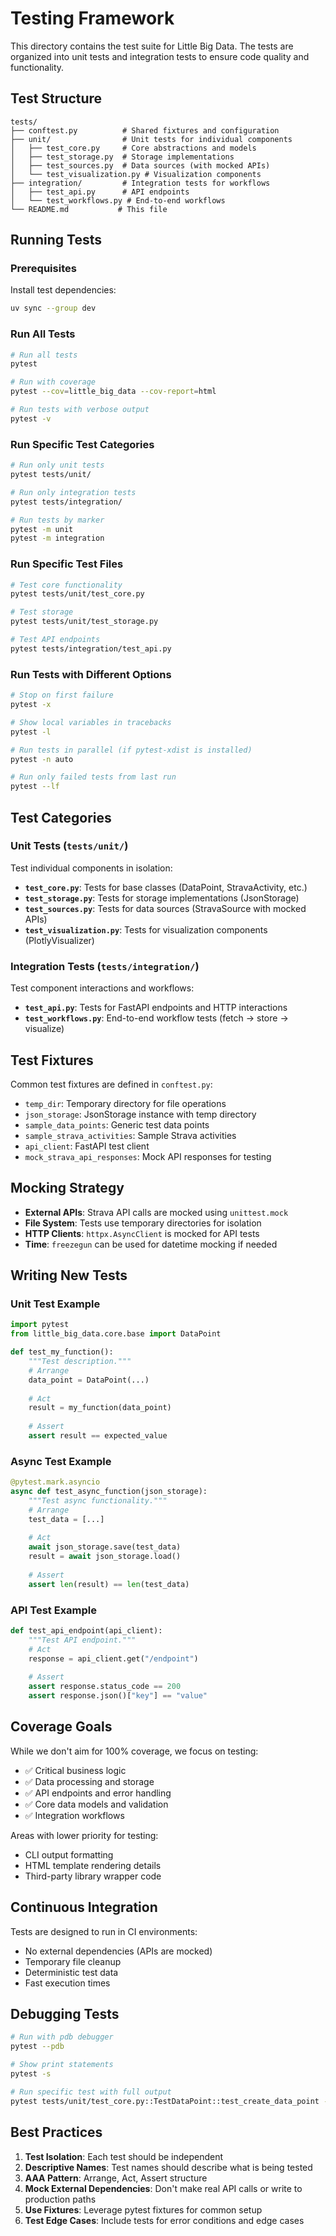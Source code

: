 # Testing Framework

This directory contains the test suite for Little Big Data. The tests are organized into unit tests and integration tests to ensure code quality and functionality.

## Test Structure

```
tests/
├── conftest.py          # Shared fixtures and configuration
├── unit/                # Unit tests for individual components
│   ├── test_core.py     # Core abstractions and models
│   ├── test_storage.py  # Storage implementations
│   ├── test_sources.py  # Data sources (with mocked APIs)
│   └── test_visualization.py # Visualization components
├── integration/         # Integration tests for workflows
│   ├── test_api.py      # API endpoints
│   └── test_workflows.py # End-to-end workflows
└── README.md           # This file
```

## Running Tests

### Prerequisites

Install test dependencies:
```bash
uv sync --group dev
```

### Run All Tests

```bash
# Run all tests
pytest

# Run with coverage
pytest --cov=little_big_data --cov-report=html

# Run tests with verbose output
pytest -v
```

### Run Specific Test Categories

```bash
# Run only unit tests
pytest tests/unit/

# Run only integration tests
pytest tests/integration/

# Run tests by marker
pytest -m unit
pytest -m integration
```

### Run Specific Test Files

```bash
# Test core functionality
pytest tests/unit/test_core.py

# Test storage
pytest tests/unit/test_storage.py

# Test API endpoints
pytest tests/integration/test_api.py
```

### Run Tests with Different Options

```bash
# Stop on first failure
pytest -x

# Show local variables in tracebacks
pytest -l

# Run tests in parallel (if pytest-xdist is installed)
pytest -n auto

# Run only failed tests from last run
pytest --lf
```

## Test Categories

### Unit Tests (`tests/unit/`)

Test individual components in isolation:

- **`test_core.py`**: Tests for base classes (DataPoint, StravaActivity, etc.)
- **`test_storage.py`**: Tests for storage implementations (JsonStorage)
- **`test_sources.py`**: Tests for data sources (StravaSource with mocked APIs)
- **`test_visualization.py`**: Tests for visualization components (PlotlyVisualizer)

### Integration Tests (`tests/integration/`)

Test component interactions and workflows:

- **`test_api.py`**: Tests for FastAPI endpoints and HTTP interactions
- **`test_workflows.py`**: End-to-end workflow tests (fetch → store → visualize)

## Test Fixtures

Common test fixtures are defined in `conftest.py`:

- `temp_dir`: Temporary directory for file operations
- `json_storage`: JsonStorage instance with temp directory
- `sample_data_points`: Generic test data points
- `sample_strava_activities`: Sample Strava activities
- `api_client`: FastAPI test client
- `mock_strava_api_responses`: Mock API responses for testing

## Mocking Strategy

- **External APIs**: Strava API calls are mocked using `unittest.mock`
- **File System**: Tests use temporary directories for isolation
- **HTTP Clients**: `httpx.AsyncClient` is mocked for API tests
- **Time**: `freezegun` can be used for datetime mocking if needed

## Writing New Tests

### Unit Test Example

```python
import pytest
from little_big_data.core.base import DataPoint

def test_my_function():
    """Test description."""
    # Arrange
    data_point = DataPoint(...)
    
    # Act
    result = my_function(data_point)
    
    # Assert
    assert result == expected_value
```

### Async Test Example

```python
@pytest.mark.asyncio
async def test_async_function(json_storage):
    """Test async functionality."""
    # Arrange
    test_data = [...]
    
    # Act
    await json_storage.save(test_data)
    result = await json_storage.load()
    
    # Assert
    assert len(result) == len(test_data)
```

### API Test Example

```python
def test_api_endpoint(api_client):
    """Test API endpoint."""
    # Act
    response = api_client.get("/endpoint")
    
    # Assert
    assert response.status_code == 200
    assert response.json()["key"] == "value"
```

## Coverage Goals

While we don't aim for 100% coverage, we focus on testing:

- ✅ Critical business logic
- ✅ Data processing and storage
- ✅ API endpoints and error handling
- ✅ Core data models and validation
- ✅ Integration workflows

Areas with lower priority for testing:
- CLI output formatting
- HTML template rendering details
- Third-party library wrapper code

## Continuous Integration

Tests are designed to run in CI environments:

- No external dependencies (APIs are mocked)
- Temporary file cleanup
- Deterministic test data
- Fast execution times

## Debugging Tests

```bash
# Run with pdb debugger
pytest --pdb

# Show print statements
pytest -s

# Run specific test with full output
pytest tests/unit/test_core.py::TestDataPoint::test_create_data_point -v -s
```

## Best Practices

1. **Test Isolation**: Each test should be independent
2. **Descriptive Names**: Test names should describe what is being tested
3. **AAA Pattern**: Arrange, Act, Assert structure
4. **Mock External Dependencies**: Don't make real API calls or write to production paths
5. **Use Fixtures**: Leverage pytest fixtures for common setup
6. **Test Edge Cases**: Include tests for error conditions and edge cases 